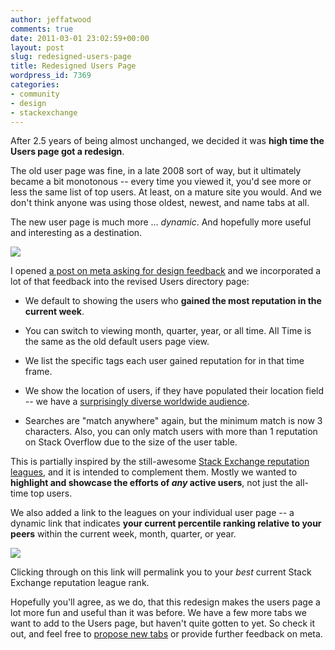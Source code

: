 ```yaml
---
author: jeffatwood
comments: true
date: 2011-03-01 23:02:59+00:00
layout: post
slug: redesigned-users-page
title: Redesigned Users Page
wordpress_id: 7369
categories:
- community
- design
- stackexchange
---
```


After 2.5 years of being almost unchanged, we decided it was **high time the Users page got a redesign**.

The old user page was fine, in a late 2008 sort of way, but it ultimately became a bit monotonous -- every time you viewed it, you'd see more or less the same list of top users. At least, on a mature site you would. And we don't think anyone was using those oldest, newest, and name tabs at all.

The new user page is much more ... _dynamic_. And hopefully more useful and interesting as a destination.

![](http://blog.stackoverflow.com/wp-content/uploads/new-user-page.png)

I opened [a post on meta asking for design feedback](http://meta.stackoverflow.com/questions/80690/redesigning-the-users-page) and we incorporated a lot of that feedback into the revised Users directory page:





  * We default to showing the users who **gained the most reputation in the current week**.

  * You can switch to viewing month, quarter, year, or all time. All Time is the same as the old default users page view.

  * We list the specific tags each user gained reputation for in that time frame.

  * We show the location of users, if they have populated their location field -- we have a [surprisingly diverse worldwide audience](http://blog.stackoverflow.com/2010/12/stack-overflow-2010-analytics/).

  * Searches are "match anywhere" again, but the minimum match is now 3 characters. Also, you can only match users with more than 1 reputation on Stack Overflow due to the size of the user table.


This is partially inspired by the still-awesome [Stack Exchange reputation leagues](http://stackexchange.com/leagues), and it is intended to complement them. Mostly we wanted to **highlight and showcase the efforts of _any_ active users**, not just the all-time top users.

We also added a link to the leagues on your individual user page -- a dynamic link that indicates **your current percentile ranking relative to your peers** within the current week, month, quarter, or year.

![](http://blog.stackoverflow.com/wp-content/uploads/rep-percentiles-user-page.png)

Clicking through on this link will permalink you to your _best_ current Stack Exchange reputation league rank.

Hopefully you'll agree, as we do, that this redesign makes the users page a lot more fun and useful than it was before. We have a few more tabs we want to add to the Users page, but haven't quite gotten to yet. So check it out, and feel free to [propose new tabs](http://meta.stackoverflow.com/questions/80690/redesigning-the-users-page) or provide further feedback on meta.
